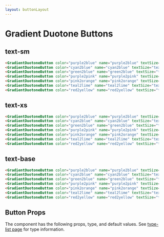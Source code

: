```yaml
---
layout: buttonLayout
---
```


<script>
  import { GradientDuotoneButton, Table, TableDefaultRow, Breadcrumb }from '$lib/index';
  import componentProps from '../props/GradientDuotoneButton.json'
  // Props table
  export let items = componentProps.props
	let propHeader = ['Name', 'Type', 'Default']
	// console.log(items)
	let divClass='w-full relative overflow-x-auto shadow-md sm:rounded-lg'

</script>

<h1 class="text-3xl w-full dark:text-white py-8">Gradient Duotone Buttons</h1>

<h2 class="text-2xl w-full dark:text-white py-8">text-sm</h2>

<div class="flex flex-wrap justify-center rounded-xl w-full my-4 mx-auto bg-gradient-to-r bg-white dark:bg-gray-900 border border-gray-200 dark:border-gray-700 p-2 sm:p-6">
<GradientDuotoneButton color="purple2blue" name="purple2blue" textSize="text-sm"/>
<GradientDuotoneButton color="cyan2blue" name="cyan2blue" textSize="text-sm"/>
<GradientDuotoneButton color="green2blue" name="green2blue" textSize="text-sm"/>
<GradientDuotoneButton color="purple2pink" name="purple2pink" textSize="text-sm"/>
<GradientDuotoneButton color="pink2orange" name="pink2orange" textSize="text-sm"/>
<GradientDuotoneButton color="teal2lime" name="teal2lime" textSize="text-sm"/>
<GradientDuotoneButton color="red2yellow" name="red2yellow" textSize="text-sm"/>
</div>

```html
<GradientDuotoneButton color="purple2blue" name="purple2blue" textSize="text-sm"/>
<GradientDuotoneButton color="cyan2blue" name="cyan2blue" textSize="text-sm"/>
<GradientDuotoneButton color="green2blue" name="green2blue" textSize="text-sm"/>
<GradientDuotoneButton color="purple2pink" name="purple2pink" textSize="text-sm"/>
<GradientDuotoneButton color="pink2orange" name="pink2orange" textSize="text-sm"/>
<GradientDuotoneButton color="teal2lime" name="teal2lime" textSize="text-sm"/>
<GradientDuotoneButton color="red2yellow" name="red2yellow" textSize="text-sm"/>
```

<h2 class="text-2xl w-full dark:text-white py-8">text-xs</h2>


<div class="flex flex-wrap justify-center rounded-xl w-full my-4 mx-auto bg-gradient-to-r bg-white dark:bg-gray-900 border border-gray-200 dark:border-gray-700 p-2 sm:p-6">
<GradientDuotoneButton color="purple2blue" name="purple2blue" textSize="text-xs"/>
<GradientDuotoneButton color="cyan2blue" name="cyan2blue" textSize="text-xs"/>
<GradientDuotoneButton color="green2blue" name="green2blue" textSize="text-xs"/>
<GradientDuotoneButton color="purple2pink" name="purple2pink" textSize="text-xs"/>
<GradientDuotoneButton color="pink2orange" name="pink2orange" textSize="text-xs"/>
<GradientDuotoneButton color="teal2lime" name="teal2lime" textSize="text-xs"/>
<GradientDuotoneButton color="red2yellow" name="red2yellow" textSize="text-xs"/>
</div>

```html
<GradientDuotoneButton color="purple2blue" name="purple2blue" textSize="text-xs"/>
<GradientDuotoneButton color="cyan2blue" name="cyan2blue" textSize="text-xs"/>
<GradientDuotoneButton color="green2blue" name="green2blue" textSize="text-xs"/>
<GradientDuotoneButton color="purple2pink" name="purple2pink" textSize="text-xs"/>
<GradientDuotoneButton color="pink2orange" name="pink2orange" textSize="text-xs"/>
<GradientDuotoneButton color="teal2lime" name="teal2lime" textSize="text-xs"/>
<GradientDuotoneButton color="red2yellow" name="red2yellow" textSize="text-xs"/>
```

<h2 class="text-2xl w-full dark:text-white py-8">text-base</h2>

<div class="flex flex-wrap justify-center rounded-xl w-full my-4 mx-auto bg-gradient-to-r bg-white dark:bg-gray-900 border border-gray-200 dark:border-gray-700 p-2 sm:p-6">
<GradientDuotoneButton color="purple2blue" name="purple2blue" textSize="text-base"/>
<GradientDuotoneButton color="cyan2blue" name="cyan2blue" textSize="text-base"/>
<GradientDuotoneButton color="green2blue" name="green2blue" textSize="text-base"/>
<GradientDuotoneButton color="purple2pink" name="purple2pink" textSize="text-base"/>
<GradientDuotoneButton color="pink2orange" name="pink2orange" textSize="text-base"/>
<GradientDuotoneButton color="teal2lime" name="teal2lime" textSize="text-base"/>
<GradientDuotoneButton color="red2yellow" name="red2yellow" textSize="text-base"/>
</div>

```html
<GradientDuotoneButton color="purple2blue" name="purple2blue" textSize="text-base"/>
<GradientDuotoneButton color="cyan2blue" name="cyan2blue" textSize="text-base"/>
<GradientDuotoneButton color="green2blue" name="green2blue" textSize="text-base"/>
<GradientDuotoneButton color="purple2pink" name="purple2pink" textSize="text-base"/>
<GradientDuotoneButton color="pink2orange" name="pink2orange" textSize="text-base"/>
<GradientDuotoneButton color="teal2lime" name="teal2lime" textSize="text-base"/>
<GradientDuotoneButton color="red2yellow" name="red2yellow" textSize="text-base"/>
```

<h2 class="text-2xl w-full text-gray-900 dark:text-white py-8">Button Props</h2>

<p>The component has the following props, type, and default values. See <a href="/type-list" class="text-blue-600 hover:underline dark:text-blue-500">type-list page</a> for type information.</p>


<Table header={propHeader} {divClass} >
  <TableDefaultRow {items} rowState='hover' />
</Table>